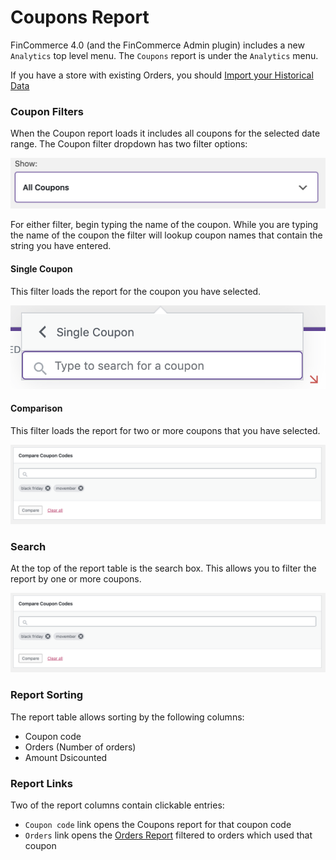 # Coupons Report

FinCommerce 4.0 (and the FinCommerce Admin plugin) includes a new `Analytics` top level menu. The `Coupons` report is under the `Analytics` menu.

If you have a store with existing Orders, you should [Import your Historical Data](analytics-historical-data-import.md)

### Coupon Filters

When the Coupon report loads it includes all coupons for the selected date range. The Coupon filter dropdown has two filter options:

![Coupon Filter](images/analytics-coupons-report-coupon-filter.png)

For either filter, begin typing the name of the coupon. While you are typing the name of the coupon the filter will lookup coupon names that contain the string you have entered. 

#### Single Coupon

This filter loads the report for the coupon you have selected.

![Coupon Filter](images/analytics-coupons-report-coupon-single.png)

#### Comparison

This filter loads the report for two or more coupons that you have selected.

![Coupon Filter](images/analytics-coupons-report-coupon-compare.png)

### Search

At the top of the report table is the search box. This allows you to filter the report by one or more coupons.

![Coupon Filter](images/analytics-coupons-report-coupon-compare.png)

### Report Sorting

The report table allows sorting by the following columns:

- Coupon code
- Orders (Number of orders)
- Amount Dsicounted

### Report Links

Two of the report columns contain clickable entries:

- `Coupon code` link opens the Coupons report for that coupon code
- `Orders` link opens the [Orders Report](analytics-orders-report.md) filtered to orders which used that coupon